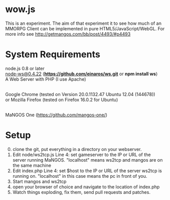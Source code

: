 wow.js
======

This is an experiment. The aim of that experiment it to see how much of an MMORPG Client can be implemented in pure HTML5/JavaScript/WebGL. For more info see http://getmangos.com/bb/post/4493/#p4493

System Requirements
======
node.js 0.8 or later<br>
node-ws@0.4.22 (<b>https://github.com/einaros/ws.git</b> or <b>npm install ws</b>)<br>
A Web Server with PHP (I use Apache)<br><br>

Google Chrome (tested on Version 20.0.1132.47 Ubuntu 12.04 (144678)) <br>
or Mozilla Firefox (tested on Firefox 16.0.2 for Ubuntu)<br><br>

MaNGOS One (https://github.com/mangos-one/)

Setup
======
0) clone the git, put everything in a directory on your webserver. <br>
1) Edit node/ws2tcp.js Line 4: set gameserver to the IP or URL of the server running MaNGOS. "localhost" means ws2tcp and mangos are on the same machine<br>
2) Edit index.php Line 4: set $host to the IP or URL of the server ws2tcp is running on. "localhost" in this case means the pc in front of you.<br>
3) Start mangos and ws2tcp<br>
4) open your browser of choice and navigate to the location of index.php<br>
5) Watch things exploding, fix them, send pull requests and patches.<br>